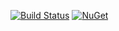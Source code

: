 [![Build Status](https://dev.azure.com/jltconsulting/CosmosDbRepository/_apis/build/status/DocumentDBRepo-CI?branchName=master)](https://dev.azure.com/jltconsulting/CosmosDbRepository/_build/latest?definitionId=2?branchName=master)
[![NuGet](http://img.shields.io/nuget/v/LinqExpressionExtension.svg)](https://www.nuget.org/packages/LinqExpressionExtension/)
